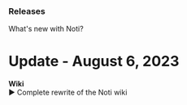 ### Releases
What's new with Noti?

# Update - August 6, 2023
**Wiki** \
► Complete rewrite of the Noti wiki
